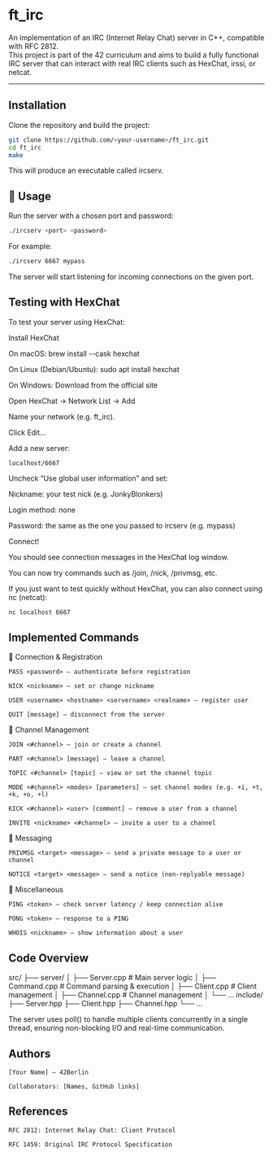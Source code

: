 # ft_irc

An implementation of an IRC (Internet Relay Chat) server in C++, compatible with RFC 2812.  
This project is part of the 42 curriculum and aims to build a fully functional IRC server that can interact with real IRC clients such as HexChat, irssi, or netcat.

---

## Installation

Clone the repository and build the project:

```bash
git clone https://github.com/<your-username>/ft_irc.git
cd ft_irc
make
```

This will produce an executable called ircserv.

## 🚀 Usage

Run the server with a chosen port and password:

```bash
./ircserv <port> <password>
```

For example:

```bash
./ircserv 6667 mypass
```

The server will start listening for incoming connections on the given port.

## Testing with HexChat

To test your server using HexChat:

Install HexChat

  On macOS: brew install --cask hexchat

  On Linux (Debian/Ubuntu): sudo apt install hexchat

  On Windows: Download from the official site

Open HexChat → Network List → Add

  Name your network (e.g. ft_irc).

  Click Edit...

  Add a new server:

    localhost/6667

  Uncheck “Use global user information” and set:

  Nickname: your test nick (e.g. JonkyBlonkers)

  Login method: none

  Password: the same as the one you passed to ircserv (e.g. mypass)

  Connect!

  You should see connection messages in the HexChat log window.

  You can now try commands such as /join, /nick, /privmsg, etc.

If you just want to test quickly without HexChat, you can also connect using nc (netcat):

```bash
nc localhost 6667
```

## Implemented Commands
🔹 Connection & Registration

    PASS <password> — authenticate before registration

    NICK <nickname> — set or change nickname

    USER <username> <hostname> <servername> <realname> — register user

    QUIT [message] — disconnect from the server

🔹 Channel Management

    JOIN <#channel> — join or create a channel

    PART <#channel> [message] — leave a channel

    TOPIC <#channel> [topic] — view or set the channel topic

    MODE <#channel> <modes> [parameters] — set channel modes (e.g. +i, +t, +k, +o, +l)

    KICK <#channel> <user> [comment] — remove a user from a channel

    INVITE <nickname> <#channel> — invite a user to a channel

🔹 Messaging

    PRIVMSG <target> <message> — send a private message to a user or channel

    NOTICE <target> <message> — send a notice (non-replyable message)

🔹 Miscellaneous

    PING <token> — check server latency / keep connection alive

    PONG <token> — response to a PING

    WHOIS <nickname> — show information about a user

## Code Overview

src/
├── server/
│   ├── Server.cpp      # Main server logic
│   ├── Command.cpp     # Command parsing & execution
│   ├── Client.cpp      # Client management
│   ├── Channel.cpp     # Channel management
│   └── ...
include/
├── Server.hpp
├── Client.hpp
├── Channel.hpp
└── ...

The server uses poll() to handle multiple clients concurrently in a single thread, ensuring non-blocking I/O and real-time communication.

## Authors

    [Your Name] — 42Berlin

    Collaborators: [Names, GitHub links]

## References

    RFC 2812: Internet Relay Chat: Client Protocol

    RFC 1459: Original IRC Protocol Specification
